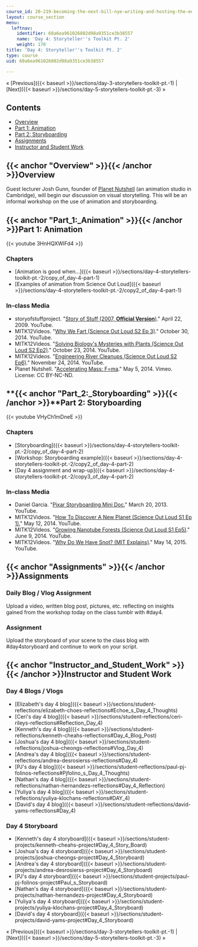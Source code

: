 ```yaml
---
course_id: 20-219-becoming-the-next-bill-nye-writing-and-hosting-the-educational-show-january-iap-2015
layout: course_section
menu:
  leftnav:
    identifier: 60a6ea961026802d98a9351ce3b38557
    name: 'Day 4: Storyteller''s Toolkit Pt. 2'
    weight: 170
title: 'Day 4: Storyteller''s Toolkit Pt. 2'
type: course
uid: 60a6ea961026802d98a9351ce3b38557

---
```


« [Previous]({{< baseurl >}}/sections/day-3-storytellers-toolkit-pt.-1) | [Next]({{< baseurl >}}/sections/day-5-storytellers-toolkit-pt.-3) »

Contents
--------

*   [Overview](#Overview)
*   [Part 1: Animation](#Part_1:_Animation)
*   [Part 2: Storyboarding](#Part_2:_Storyboarding)
*   [Assignments](#Assignments)
*   [Instructor and Student Work](#Instructor_and_Student_Work)

{{< anchor "Overview" >}}{{< /anchor >}}Overview
------------------------------------------------

Guest lecturer Josh Gunn, founder of [Planet Nutshell](http://planetnutshell.com/) (an animation studio in Cambridge), will begin our discussion on visual storytelling. This will be an informal workshop on the use of animation and storyboarding.

{{< anchor "Part_1:_Animation" >}}{{< /anchor >}}Part 1: Animation
------------------------------------------------------------------

{{< youtube 3HnHQXWIFd4 >}}

### Chapters

*   [Animation is good when...]({{< baseurl >}}/sections/day-4-storytellers-toolkit-pt.-2/copy_of_day-4-part-1)
*   [Examples of animation from Science Out Loud]({{< baseurl >}}/sections/day-4-storytellers-toolkit-pt.-2/copy2_of_day-4-part-1)

### In-class Media

*   storyofstuffproject. "[Story of Stuff (2007, **Official Version**)](https://youtu.be/9GorqroigqM)." April 22, 2009. YouTube.
*   MITK12Videos. "[Why We Fart (Science Out Loud S2 Ep 3)](https://youtu.be/R1kxajH629A)." October 30, 2014. YouTube.
*   MITK12Videos. "[Solving Biology's Mysteries with Plants (Science Out Loud S2 Ep2)](https://youtu.be/K9mhXBOhuHU)." October 23, 2014. YouTube.
*   MITK12Videos. "[Engineering River Cleanups (Science Out Loud S2 Ep6)](https://youtu.be/oiHNdcdU1pM)." November 24, 2014. YouTube.
*   Planet Nutshell. "[Accelerating Mass: F=ma](https://vimeo.com/94019868)." May 5, 2014. Vimeo. License: CC BY-NC-ND.

**{{< anchor "Part_2:_Storyboarding" >}}{{< /anchor >}}**Part 2: Storyboarding
------------------------------------------------------------------------------

{{< youtube VHyCh1mDneE >}}

### Chapters

*   [Storyboarding]({{< baseurl >}}/sections/day-4-storytellers-toolkit-pt.-2/copy_of_day-4-part-2)
*   [Workshop: Storyboarding example]({{< baseurl >}}/sections/day-4-storytellers-toolkit-pt.-2/copy2_of_day-4-part-2)
*   [Day 4 assignment and wrap-up]({{< baseurl >}}/sections/day-4-storytellers-toolkit-pt.-2/copy3_of_day-4-part-2)

### In-class Media

*   Daniel Garcia. "[Pixar Storyboarding Mini Doc.](https://youtu.be/7LKPVAIcDXY)" March 20, 2013. YouTube.
*   MITK12Videos. "[How To Discover A New Planet (Science Out Loud S1 Ep 1).](https://youtu.be/4RarO2wS14Q)" May 12, 2014. YouTube.
*   MITK12Videos. "[Growing Nanotube Forests (Science Out Loud S1 Ep5)](https://youtu.be/lVnHIjwIByw)." June 9, 2014. YouTube.
*   MITK12Videos. "[Why Do We Have Snot? (MIT Explains)](https://youtu.be/zDo-UG3i75o)." May 14, 2015. YouTube.

{{< anchor "Assignments" >}}{{< /anchor >}}Assignments
------------------------------------------------------

### Daily Blog / Vlog Assignment

Upload a video, written blog post, pictures, etc. reflecting on insights gained from the workshop today on the class tumblr with #day4.

### Assignment

Upload the storyboard of your scene to the class blog with #day4storyboard and continue to work on your script.

{{< anchor "Instructor_and_Student_Work" >}}{{< /anchor >}}Instructor and Student Work
--------------------------------------------------------------------------------------

### Day 4 Blogs / Vlogs

*   [Elizabeth's day 4 blog]({{< baseurl >}}/sections/student-reflections/elizabeth-choes-reflections#Echoe_s_Day_4_Thoughts)
*   [Ceri's day 4 blog]({{< baseurl >}}/sections/student-reflections/ceri-rileys-reflections#Reflection_Day_4)
*   [Kenneth's day 4 blog]({{< baseurl >}}/sections/student-reflections/kenneth-cheahs-reflections#Day_4_Blog_Post)
*   [Joshua's day 4 blog]({{< baseurl >}}/sections/student-reflections/joshua-cheongs-reflections#Vlog_Day_4)
*   [Andrea's day 4 blog]({{< baseurl >}}/sections/student-reflections/andrea-desrosierss-reflections#Day_4)
*   [PJ's day 4 blog]({{< baseurl >}}/sections/student-reflections/paul-pj-folinos-reflections#Pjfolino_s_Day_4_Thoughts)
*   [Nathan's day 4 blog]({{< baseurl >}}/sections/student-reflections/nathan-hernandezs-reflections#Day_4_Reflection)
*   [Yuliya's day 4 blog]({{< baseurl >}}/sections/student-reflections/yuliya-klochans-reflections#DAY_4)
*   [David's day 4 blog]({{< baseurl >}}/sections/student-reflections/david-yams-reflections#Day_4)

### Day 4 Storyboard

*   [Kenneth's day 4 storyboard]({{< baseurl >}}/sections/student-projects/kenneth-cheahs-project#Day_4_Story_Board)
*   [Joshua's day 4 storyboard]({{< baseurl >}}/sections/student-projects/joshua-cheongs-project#Day_4_Storyboard)
*   [Andrea's day 4 storyboard]({{< baseurl >}}/sections/student-projects/andrea-desrosierss-project#Day_4_Storyboard)
*   [PJ's day 4 storyboard]({{< baseurl >}}/sections/student-projects/paul-pj-folinos-project#Paul_s_Storyboard)
*   [Nathan's day 4 storyboard]({{< baseurl >}}/sections/student-projects/nathan-hernandezs-project#Day_4_Storyboard)
*   [Yuliya's day 4 storyboard]({{< baseurl >}}/sections/student-projects/yuliya-klochans-project#Day_4_Storyboard)
*   [David's day 4 storyboard]({{< baseurl >}}/sections/student-projects/david-yams-project#Day_4_Storyboard)

« [Previous]({{< baseurl >}}/sections/day-3-storytellers-toolkit-pt.-1) | [Next]({{< baseurl >}}/sections/day-5-storytellers-toolkit-pt.-3) »